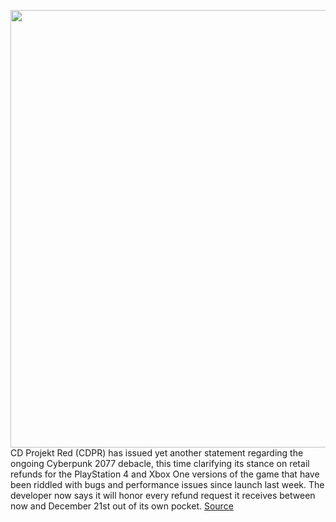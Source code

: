 <img src='https://cdn.vox-cdn.com/thumbor/5B1bd15FE8mQb9l7wSDk9J1Y328=/0x0:1600x900/1200x800/filters:focal(672x322:928x578)/cdn.vox-cdn.com/uploads/chorus_image/image/68549828/screen_image_about_b_40a8febe.5.jpg' width='700px' /><br/>
CD Projekt Red (CDPR) has issued yet another statement regarding the ongoing Cyberpunk 2077 debacle, this time clarifying its stance on retail refunds for the PlayStation 4 and Xbox One versions of the game that have been riddled with bugs and performance issues since launch last week. The developer now says it will honor every refund request it receives between now and December 21st out of its own pocket.
<a href='https://www.theverge.com/2020/12/18/22189322/cyberpunk-2077-refund-cd-projekt-red-ps4-xbox-one'> Source <a/>